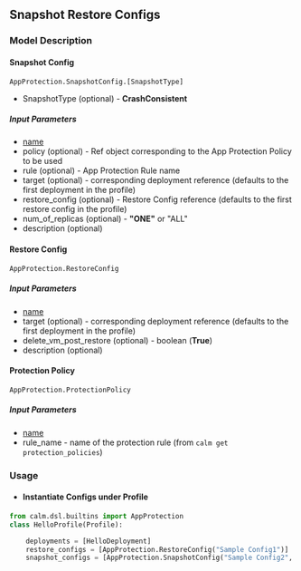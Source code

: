 ## Snapshot Restore Configs
### Model Description
#### Snapshot Config
`AppProtection.SnapshotConfig.[SnapshotType]`

- SnapshotType (optional) - <b>CrashConsistent</b>
##### Input  Parameters
- <ins>name</ins>
- policy (optional) - Ref object corresponding to the App Protection Policy to be used
- rule (optional) - App Protection Rule name
- target (optional) - corresponding deployment reference (defaults to the first deployment in the profile)
- restore_config (optional) - Restore Config reference (defaults to the first restore config in the profile)
- num_of_replicas (optional) - <b>"ONE"</b> or "ALL"
- description (optional)

#### Restore Config
`AppProtection.RestoreConfig`

##### Input  Parameters
- <ins>name</ins>
- target (optional) - corresponding deployment reference (defaults to the first deployment in the profile)
- delete_vm_post_restore (optional) - boolean (<b>True</b>)
- description (optional)

#### Protection Policy
`AppProtection.ProtectionPolicy`

##### Input  Parameters
- <ins>name</ins>
- rule_name - name of the protection rule (from `calm get protection_policies`)

### Usage

- #### Instantiate Configs under Profile
```python
from calm.dsl.builtins import AppProtection
class HelloProfile(Profile):

    deployments = [HelloDeployment]
    restore_configs = [AppProtection.RestoreConfig("Sample Config1")]
    snapshot_configs = [AppProtection.SnapshotConfig("Sample Config2", policy=AppProtection.ProtectionPolicy("policy1"), restore_config=ref(restore_configs[0]))]
```
